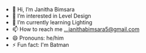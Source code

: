 - 👋 Hi, I’m Janitha Bimsara 
- 👀 I’m interested in Level Design 
- 🌱 I’m currently learning Lighting 
- 📫 How to reach me ...janithabimsara5@gmail.com
- 😄 Pronouns: he/him
- ⚡ Fun fact: I'm Batman 

<!---
janithabimsara99/janithabimsara99 is a ✨ special ✨ repository because its `README.md` (this file) appears on your GitHub profile.
You can click the Preview link to take a look at your changes.
--->
